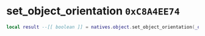 # set_object_orientation `0xC8A4EE74`

```lua
local result --[[ boolean ]] = natives.object.set_object_orientation(_object --[[ integer ]], _orientation --[[ vector3 ]])
```